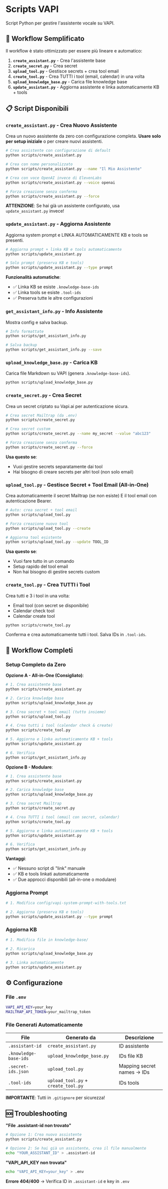 # Scripts VAPI

Script Python per gestire l'assistente vocale su VAPI.

## 🚀 Workflow Semplificato

Il workflow è stato ottimizzato per essere più lineare e automatico:

1. **`create_assistant.py`** - Crea l'assistente base
2. **`create_secret.py`** - Crea secret
3. **`upload_tool.py`** - Gestisce secrets + crea tool email
4. **`create_tool.py`** - Crea TUTTI i tool (email, calendar) in una volta
5. **`upload_knowledge_base.py`** - Carica file knowledge base
6. **`update_assistant.py`** - Aggiorna assistente e linka automaticamente KB + tools

## 📋 Script Disponibili

### `create_assistant.py` - Crea Nuovo Assistente

Crea un nuovo assistente da zero con configurazione completa.
**Usare solo per setup iniziale** o per creare nuovi assistenti.

```bash
# Crea assistente con configurazione di default
python scripts/create_assistant.py

# Crea con nome personalizzato
python scripts/create_assistant.py --name "Il Mio Assistente"

# Crea con voce OpenAI invece di ElevenLabs
python scripts/create_assistant.py --voice openai

# Forza creazione senza conferma
python scripts/create_assistant.py --force
```

**ATTENZIONE**: Se hai già un assistente configurato, usa `update_assistant.py` invece!

### `update_assistant.py` - Aggiorna Assistente

Aggiorna system prompt e LINKA AUTOMATICAMENTE KB e tools se presenti.

```bash
# Aggiorna prompt + linka KB e tools automaticamente
python scripts/update_assistant.py

# Solo prompt (preserva KB e tools)
python scripts/update_assistant.py --type prompt
```

**Funzionalità automatiche**:

- ✅ Linka KB se esiste `.knowledge-base-ids`
- ✅ Linka tools se esiste `.tool-ids`
- ✅ Preserva tutte le altre configurazioni

### `get_assistant_info.py` - Info Assistente

Mostra config e salva backup.

```bash
# Info formattate
python scripts/get_assistant_info.py

# Salva backup
python scripts/get_assistant_info.py --save
```

### `upload_knowledge_base.py` - Carica KB

Carica file Markdown su VAPI (genera `.knowledge-base-ids`).

```bash
python scripts/upload_knowledge_base.py
```

### `create_secret.py` - Crea Secret

Crea un secret criptato su Vapi.ai per autenticazione sicura.

```bash
# Crea secret Mailtrap (da .env)
python scripts/create_secret.py

# Crea secret custom
python scripts/create_secret.py --name my_secret --value "abc123"

# Forza creazione senza conferma
python scripts/create_secret.py --force
```

**Usa questo se**:

- Vuoi gestire secrets separatamente dai tool
- Hai bisogno di creare secrets per altri tool (non solo email)

### `upload_tool.py` - Gestisce Secret + Tool Email (All-in-One)

Crea automaticamente il secret Mailtrap (se non esiste) E il tool email con autenticazione Bearer.

```bash
# Auto: crea secret + tool email
python scripts/upload_tool.py

# Forza creazione nuovo tool
python scripts/upload_tool.py --create

# Aggiorna tool esistente
python scripts/upload_tool.py --update TOOL_ID
```

**Usa questo se**:

- Vuoi fare tutto in un comando
- Setup rapido del tool email
- Non hai bisogno di gestire secrets custom

### `create_tool.py` - Crea TUTTI i Tool

Crea tutti e 3 i tool in una volta:

- Email tool (con secret se disponibile)
- Calendar check tool
- Calendar create tool

```bash
python scripts/create_tool.py
```

Conferma e crea automaticamente tutti i tool. Salva IDs in `.tool-ids`.

## 🔄 Workflow Completi

### Setup Completo da Zero

**Opzione A - All-in-One (Consigliato)**:

```bash
# 1. Crea assistente base
python scripts/create_assistant.py

# 2. Carica knowledge base
python scripts/upload_knowledge_base.py

# 3. Crea secret + tool email (tutto insieme)
python scripts/upload_tool.py

# 4. Crea tutti i tool (calendar check & create)
python scripts/create_tool.py

# 5. Aggiorna e linka automaticamente KB + tools
python scripts/update_assistant.py

# 6. Verifica
python scripts/get_assistant_info.py
```

**Opzione B - Modulare**:

```bash
# 1. Crea assistente base
python scripts/create_assistant.py

# 2. Carica knowledge base
python scripts/upload_knowledge_base.py

# 3. Crea secret Mailtrap
python scripts/create_secret.py

# 4. Crea TUTTI i tool (email con secret, calendar)
python scripts/create_tool.py

# 5. Aggiorna e linka automaticamente KB + tools
python scripts/update_assistant.py

# 6. Verifica
python scripts/get_assistant_info.py
```

**Vantaggi**:

- ✅ Nessuno script di "link" manuale
- ✅ KB e tools linkati automaticamente
- ✅ Due approcci disponibili (all-in-one o modulare)

### Aggiorna Prompt

```bash
# 1. Modifica config/vapi-system-prompt-with-tools.txt

# 2. Aggiorna (preserva KB e tools)
python scripts/update_assistant.py --type prompt
```

### Aggiorna KB

```bash
# 1. Modifica file in knowledge-base/

# 2. Ricarica
python scripts/upload_knowledge_base.py

# 3. Linka automaticamente
python scripts/update_assistant.py
```

## ⚙️ Configurazione

### File `.env`

```bash
VAPI_API_KEY=your_key
MAILTRAP_API_TOKEN=your_mailtrap_token
```

### File Generati Automaticamente

| File | Generato da | Descrizione |
|------|-------------|-------------|
| `.assistant-id` | `create_assistant.py` | ID assistente |
| `.knowledge-base-ids` | `upload_knowledge_base.py` | IDs file KB |
| `.secret-ids.json` | `upload_tool.py` | Mapping secret names → IDs |
| `.tool-ids` | `upload_tool.py` + `create_tool.py` | IDs tools |

**IMPORTANTE**: Tutti in `.gitignore` per sicurezza!

## 🆘 Troubleshooting

**"File .assistant-id non trovato"**

```bash
# Opzione 1: Crea nuovo assistente
python scripts/create_assistant.py

# Opzione 2: Se hai già un assistente, crea il file manualmente
echo "YOUR_ASSISTANT_ID" > .assistant-id
```

**"VAPI_API_KEY non trovata"**

```bash
echo "VAPI_API_KEY=your_key" > .env
```

**Errore 404/400**
→ Verifica ID in `.assistant-id` e key in `.env`
